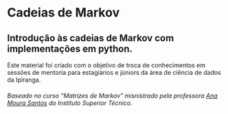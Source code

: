 # Cadeias de Markov

## Introdução às cadeias de Markov com implementações em python.

Este material foi criado com o objetivo de troca de conhecimentos em sessões de mentoria para estagiários e júniors da área de ciência de dados da Ipiranga.

###### *Baseado no curso "Matrizes de Markov" misnistrado pela professora [Ana Moura Santos](https://www.linkedin.com/in/ana-moura-santos-26295732/) do Instituto Superior Técnico.*
